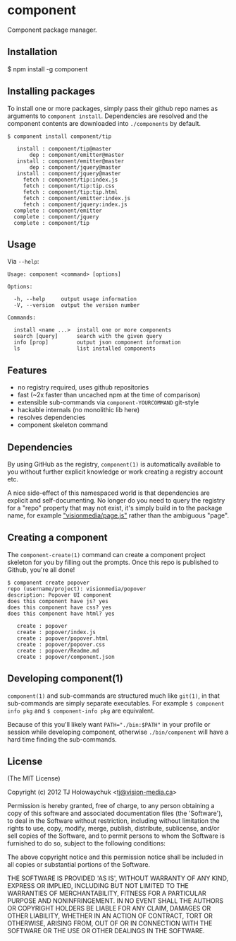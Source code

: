 
# component

  Component package manager.

## Installation

   $ npm install -g component

## Installing packages

  To install one or more packages, simply pass their github
  repo names as arguments to `component install`. Dependencies
  are resolved and the component contents are downloaded into
  `./components` by default.

```
$ component install component/tip
  
   install : component/tip@master
       dep : component/emitter@master
   install : component/emitter@master
       dep : component/jquery@master
   install : component/jquery@master
     fetch : component/tip:index.js
     fetch : component/tip:tip.css
     fetch : component/tip:tip.html
     fetch : component/emitter:index.js
     fetch : component/jquery:index.js
  complete : component/emitter
  complete : component/jquery
  complete : component/tip
```

## Usage

 Via `--help`:

```
Usage: component <command> [options]

Options:

  -h, --help     output usage information
  -V, --version  output the version number

Commands:

  install <name ...>  install one or more components
  search [query]      search with the given query
  info [prop]         output json component information
  ls                  list installed components
```

## Features

  - no registry required, uses github repositories
  - fast (~2x faster than uncached npm at the time of comparison)
  - extensible sub-commands via `component-YOURCOMMAND` git-style
  - hackable internals (no monolithic lib here)
  - resolves dependencies
  - component skeleton command

## Dependencies

  By using GitHub as the registry, `component(1)` is automatically
  available to you without further explicit knowledge or work
  creating a registry account etc.

  A nice side-effect of this namespaced world is that dependencies
  are explicit and self-documenting. No longer do you need to query
  the registry for a "repo" property that may not exist, it's simply
  build in to the package name, for example ["visionmedia/page.js"](https://github.com/visionmedia/page.js) rather
  than the ambiguous "page".

## Creating a component

  The `component-create(1)` command can create a component
  project skeleton for you by filling out the prompts. Once
  this repo is published to Github, you're all done!

```
$ component create popover
repo (username/project): visionmedia/popover
description: Popover UI component
does this component have js? yes
does this component have css? yes
does this component have html? yes

   create : popover
   create : popover/index.js
   create : popover/popover.html
   create : popover/popover.css
   create : popover/Readme.md
   create : popover/component.json

```

## Developing component(1)

  `component(1)` and sub-commands are structured much like `git(1)`,
  in that sub-commands are simply separate executables. For example
  `$ component info pkg` and `$ component-info pkg` are equivalent.

  Because of this you'll likely want `PATH="./bin:$PATH"` in your
  profile or session while developing component, otherwise `./bin/component`
  will have a hard time finding the sub-commands.

## License 

(The MIT License)

Copyright (c) 2012 TJ Holowaychuk &lt;tj@vision-media.ca&gt;

Permission is hereby granted, free of charge, to any person obtaining
a copy of this software and associated documentation files (the
'Software'), to deal in the Software without restriction, including
without limitation the rights to use, copy, modify, merge, publish,
distribute, sublicense, and/or sell copies of the Software, and to
permit persons to whom the Software is furnished to do so, subject to
the following conditions:

The above copyright notice and this permission notice shall be
included in all copies or substantial portions of the Software.

THE SOFTWARE IS PROVIDED 'AS IS', WITHOUT WARRANTY OF ANY KIND,
EXPRESS OR IMPLIED, INCLUDING BUT NOT LIMITED TO THE WARRANTIES OF
MERCHANTABILITY, FITNESS FOR A PARTICULAR PURPOSE AND NONINFRINGEMENT.
IN NO EVENT SHALL THE AUTHORS OR COPYRIGHT HOLDERS BE LIABLE FOR ANY
CLAIM, DAMAGES OR OTHER LIABILITY, WHETHER IN AN ACTION OF CONTRACT,
TORT OR OTHERWISE, ARISING FROM, OUT OF OR IN CONNECTION WITH THE
SOFTWARE OR THE USE OR OTHER DEALINGS IN THE SOFTWARE.